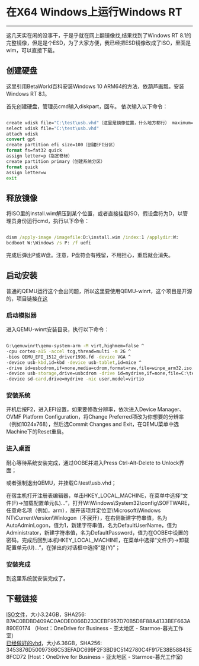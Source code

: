 # 在X64 Windows上运行Windows RT

---

这几天实在闲的没事干，于是乎就在网上翻镜像找,结果找到了Windows RT 8.1的完整镜像，但是是个ESD，为了大家方便，我已经把ESD镜像改成了ISO，里面是wim，可以直接下载。

## 创建硬盘

这里引用BetaWorld百科安装Windows 10 ARM64的方法，依葫芦画瓢，安装Windows RT 8.1。

首先创建硬盘，管理员cmd输入diskpart，回车。
依次输入以下命令：

~~~bat

create vdisk file="C:\test\usb.vhd"（这里是镜像位置，什么地方都行） maximum=32000 type=expandable （镜像大小必须是2的n次方，这里指定32GB）
select vdisk file="C:\test\usb.vhd"
attach vdisk
convert gpt
create partition efi size=100（创建EFI分区）
format fs=fat32 quick
assign letter=p（指定卷标）
create partition primary（创建系统分区）
format quick
assign letter=w
exit
~~~

## 释放镜像

将ISO里的install.wim解压到某个位置，或者直接挂载ISO，假设盘符为D，以管理员身份运行cmd，执行以下命令：

~~~bat

dism /apply-image /imagefile:D:\install.wim /index:1 /applydir:W:
bcdboot W:\Windows /s P: /f uefi
~~~

完成后弹出P或W盘。注意，P盘符会有残留，不用担心，重启就会消失。

## 启动安装

普通的QEMU运行这个会出问题，所以这里要使用QEMU-winrt，这个项目是开源的，项目链接[在这](https://github.com/binarymaster/qemu/releases)

### 启动模拟器

进入QEMU-winrt安装目录，执行以下命令：

~~~bat

G:\qemuwinrt\qemu-system-arm -M virt,highmem=false ^
-cpu cortex-a15 -accel tcg,thread=multi -m 2G ^
-bios QEMU_EFI_1512_driver1998.fd -device VGA ^
-device usb-kbd,id=kbd -device usb-tablet,id=mice ^
-drive id=usbcdrom,if=none,media=cdrom,format=raw,file=winpe_arm32.iso.uibak,readonly=on ^
-device usb-storage,drive=usbcdrom -drive id=mydrive,if=none,file=C:\test\usb.vhd ^
-device sd-card,drive=mydrive -nic user,model=virtio
~~~

### 安装系统

开机后按F2，进入EFI设置，如果要修改分辨率，依次进入Device Manager、OVMF Platform Configuration，将Change Preferred项改为你想要的分辨率（例如1024x768），然后选Commit Changes and Exit，在QEMU菜单中选Machine下的Reset重启。

### 进入桌面

耐心等待系统安装完成，通过OOBE并进入Press Ctrl-Alt-Delete to Unlock界面；

或者强制退出QEMU，并挂载C:\test\usb.vhd；

在宿主机打开注册表编辑器，单击HKEY_LOCAL_MACHINE，在菜单中选择“文件(F)→加载配置单元(L)...”，打开W:\Windows\System32\config\SOFTWARE，任意命名项（例如，arm），展开该项并定位至\Microsoft\Windows NT\CurrentVersion\Winlogon（不展开），在右侧新建字符串值，名为AutoAdminLogon，值为1，新建字符串值，名为DefaultUserName，值为Administrator，新建字符串值，名为DefaultPassword，值为在OOBE中设置的密码，完成后回到本机HKEY_LOCAL_MACHINE，在菜单中选择“文件(F)→卸载配置单元(U)...”，在弹出的对话框中选择“是(Y)”；

### 安装完成

到这里系统就安装完成了。

## 下载链接

[ISO文件](https://starmoe-my.sharepoint.com/:u:/g/personal/starmoe_starmoe_onmicrosoft_com/EcWz9HyQAndEt-gZyumG2rgBDlI73b779t1-xh0mUljfpw?e=be5jzj)，大小3.24GB，SHA256: B7AC0BDBD409AC0A0DE0066D233CEBF957D70B5D8F88A4133BEF663A890E0174
（Host：OneDrive for Business - 亚太地区 - Starmoe-暮光工作室）  
[已经做好的vhd](https://starmoe-my.sharepoint.com/:u:/g/personal/starmoe_starmoe_onmicrosoft_com/EfVzz4Qze2lFoRXJmXgpkHIBivWIj-Tfcq7IcDAQbn7u1w?e=5RUy7O)，大小6.36GB，SHA256: 3453876D50097366C53EFADC699F2F3BD9C5142780C4F917E38B58843E8FCD72
(Host：OneDrive for Business - 亚太地区 - Starmoe-暮光工作室)

